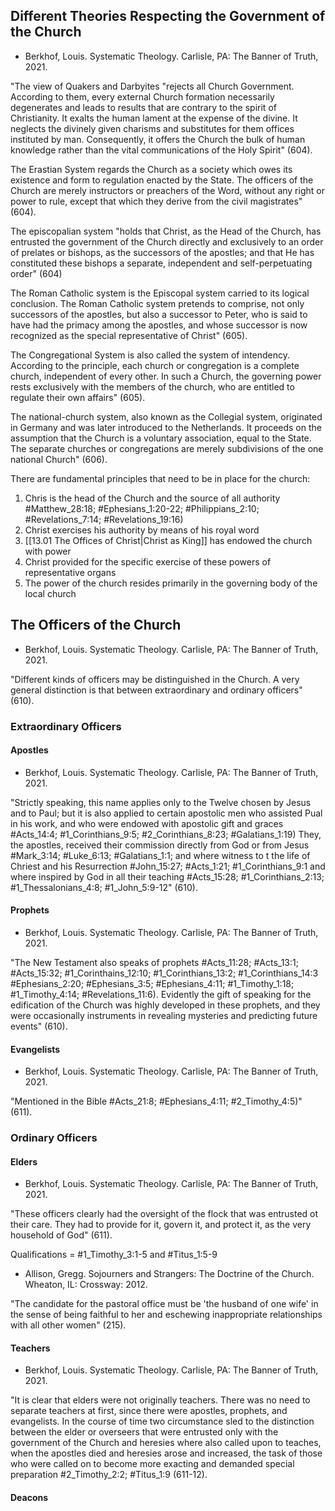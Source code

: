 ## Different Theories Respecting the Government of the Church

- Berkhof, Louis. Systematic Theology. Carlisle, PA: The Banner of Truth, 2021.

"The view of Quakers and Darbyites "rejects all Church Government. According to them, every external Church formation necessarily degenerates and leads to results that are contrary to the spirit of Christianity. It exalts the human lament at the expense of the divine. It neglects the divinely given charisms and substitutes for them offices instituted by man. Consequently, it offers the Church the bulk of human knowledge rather than the vital communications of the Holy Spirit" (604).

The Erastian System regards the Church as a society which owes its existence and form to regulation enacted by the State. The officers of the Church are merely instructors or preachers of the Word, without any right or power to rule, except that which they derive from the civil magistrates" (604).

The episcopalian system "holds that Christ, as the Head of the Church, has entrusted the government of the Church directly and exclusively to an order of prelates or bishops, as the successors of the apostles; and that He has constituted these bishops a separate, independent and self-perpetuating order" (604)

The Roman Catholic system is the Episcopal system carried to its logical conclusion. The Roman Catholic system pretends to comprise, not only successors of the apostles, but also a successor to Peter, who is said to have had the primacy among the apostles, and whose successor is now recognized as the special representative of Christ" (605).

The Congregational System is also called the system of intendency. According to the principle, each church or congregation is a complete church, independent of every other. In such a Church, the governing power rests exclusively with the members of the church, who are entitled to regulate their own affairs" (605).

The national-church system, also known as the Collegial system, originated in Germany and was later introduced to the Netherlands. It proceeds on the assumption that the Church is a voluntary association, equal to the State. The separate churches or congregations are merely subdivisions of the one national Church" (606).

There are fundamental principles that need to be in place for the church:

1. Chris is the head of the Church and the source of all authority #Matthew_28:18; #Ephesians_1:20-22; #Philippians_2:10; #Revelations_7:14; #Revelations_19:16)
2. Christ exercises his authority by means of his royal word
3. [[13.01 The Offices of Christ|Christ as King]] has endowed the church with power
4. Christ provided for the specific exercise of these powers of representative organs
5. The power of the church resides primarily in the governing body of the local church

## The Officers of the Church

- Berkhof, Louis. Systematic Theology. Carlisle, PA: The Banner of Truth, 2021.

"Different kinds of officers may be distinguished in the Church. A very general distinction is that between extraordinary and ordinary officers" (610).

### Extraordinary Officers

#### Apostles

- Berkhof, Louis. Systematic Theology. Carlisle, PA: The Banner of Truth, 2021.

"Strictly speaking, this name applies only to the Twelve chosen by Jesus and to Paul; but it is also applied to certain apostolic men who assisted Pual in his work, and who were endowed with apostolic gift and graces #Acts_14:4; #1_Corinthians_9:5; #2_Corinthians_8:23; #Galatians_1:19) They, the apostles, received their commission directly from God or from Jesus #Mark_3:14; #Luke_6:13; #Galatians_1:1; and where witness to t the life of Chriest and his Resurrection #John_15:27; #Acts_1:21; #1_Corinthians_9:1 and where inspired by God in all their teaching #Acts_15:28; #1_Corinthians_2:13; #1_Thessalonians_4:8; #1_John_5:9-12" (610).

#### Prophets

- Berkhof, Louis. Systematic Theology. Carlisle, PA: The Banner of Truth, 2021.

"The New Testament also speaks of prophets #Acts_11:28; #Acts_13:1; #Acts_15:32; #1_Corinthains_12:10; #1_Corinthians_13:2; #1_Corinthians_14:3 #Ephesians_2:20; #Ephesians_3:5; #Ephesians_4:11; #1_Timothy_1:18; #1_Timothy_4:14; #Revelations_11:6). Evidently the gift of speaking for the edification of the Church was highly developed in these prophets, and they were occasionally instruments in revealing mysteries and predicting future events" (610).

#### Evangelists

- Berkhof, Louis. Systematic Theology. Carlisle, PA: The Banner of Truth, 2021.

"Mentioned in the Bible #Acts_21:8; #Ephesians_4:11; #2_Timothy_4:5)" (611).

### Ordinary Officers

#### Elders

- Berkhof, Louis. Systematic Theology. Carlisle, PA: The Banner of Truth, 2021.

"These officers clearly had the oversight of the flock that was entrusted ot their care. They had to provide for it, govern it, and protect it, as the very household of God" (611).

Qualifications = #1_Timothy_3:1-5 and #Titus_1:5-9

- Allison, Gregg. Sojourners and Strangers: The Doctrine of the Church. Wheaton, IL: Crossway: 2012.

"The candidate for the pastoral office must be 'the husband of one wife' in the sense of being faithful to her and eschewing inappropriate relationships with all other women" (215).

#### Teachers

- Berkhof, Louis. Systematic Theology. Carlisle, PA: The Banner of Truth, 2021.

"It is clear that elders were not originally teachers. There was no need to separate teachers at first, since there were apostles, prophets, and evangelists. In the course of time two circumstance sled to the distinction between the elder or overseers that were entrusted only with the government of the Church and heresies where also called upon to teaches, when the apostles died and heresies arose and increased, the task of those who were called on to become more exacting and demanded special preparation #2_Timothy_2:2; #Titus_1:9 (611-12).

#### Deacons